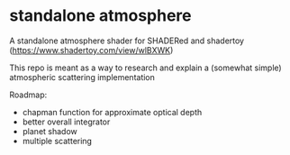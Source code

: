 # standalone atmosphere

A standalone atmosphere shader for SHADERed and shadertoy (https://www.shadertoy.com/view/wlBXWK)

This repo is meant as a way to research and explain a (somewhat simple) atmospheric scattering implementation

Roadmap: 
 - chapman function for approximate optical depth
 - better overall integrator
 - planet shadow
 - multiple scattering
